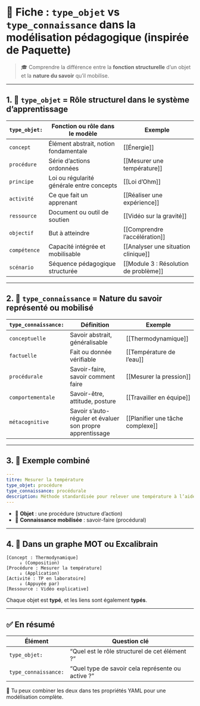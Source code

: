 # 🧱 Fiche : `type_objet` vs `type_connaissance` dans la modélisation pédagogique (inspirée de Paquette)

> 🎓 Comprendre la différence entre la **fonction structurelle** d’un objet et la **nature du savoir** qu’il mobilise.

---

## 1. 🎯 `type_objet` = Rôle structurel dans le système d’apprentissage

| `type_objet:`        | Fonction ou rôle dans le modèle                          | Exemple                       |
|----------------------|-----------------------------------------------------------|-------------------------------|
| `concept`            | Élément abstrait, notion fondamentale                    | [[Énergie]]                   |
| `procédure`          | Série d’actions ordonnées                                 | [[Mesurer une température]]   |
| `principe`           | Loi ou régularité générale entre concepts                 | [[Loi d’Ohm]]                 |
| `activité`           | Ce que fait un apprenant                                  | [[Réaliser une expérience]]   |
| `ressource`          | Document ou outil de soutien                              | [[Vidéo sur la gravité]]      |
| `objectif`           | But à atteindre                                           | [[Comprendre l’accélération]] |
| `compétence`         | Capacité intégrée et mobilisable                          | [[Analyser une situation clinique]] |
| `scénario`           | Séquence pédagogique structurée                           | [[Module 3 : Résolution de problème]] |

---

## 2. 🧠 `type_connaissance` = Nature du savoir représenté ou mobilisé

| `type_connaissance:` | Définition                                                 | Exemple                       |
|----------------------|-------------------------------------------------------------|-------------------------------|
| `conceptuelle`       | Savoir abstrait, généralisable                              | [[Thermodynamique]]           |
| `factuelle`          | Fait ou donnée vérifiable                                   | [[Température de l’eau]]      |
| `procédurale`        | Savoir-faire, savoir comment faire                          | [[Mesurer la pression]]       |
| `comportementale`    | Savoir-être, attitude, posture                              | [[Travailler en équipe]]      |
| `métacognitive`      | Savoir s’auto-réguler et évaluer son propre apprentissage   | [[Planifier une tâche complexe]] |

---

## 3. 🧩 Exemple combiné

```yaml
---
titre: Mesurer la température
type_objet: procédure
type_connaissance: procédurale
description: Méthode standardisée pour relever une température à l’aide d’un thermomètre.
---
```

- 🔹 **Objet** : une procédure (structure d’action)
- 🧠 **Connaissance mobilisée** : savoir-faire (procédural)

---

## 4. 📘 Dans un graphe MOT ou Excalibrain

```
[Concept : Thermodynamique]
     ↓ (Composition)
[Procédure : Mesurer la température]
     ↓ (Application)
[Activité : TP en laboratoire]
     ↓ (Appuyée par)
[Ressource : Vidéo explicative]
```

Chaque objet est **typé**, et les liens sont également **typés**.

---

## ✅ En résumé

| Élément            | Question clé                                      |
|--------------------|---------------------------------------------------|
| `type_objet:`      | “Quel est le rôle structurel de cet élément ?”    |
| `type_connaissance:` | “Quel type de savoir cela représente ou active ?” |

📘 Tu peux combiner les deux dans tes propriétés YAML pour une modélisation complète.
